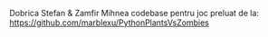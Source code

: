 Dobrica Stefan & Zamfir Mihnea
codebase pentru joc preluat de la: https://github.com/marblexu/PythonPlantsVsZombies